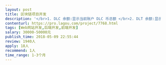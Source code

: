 ```yaml
---                
layout: post       
title: 区块链项目开发           
description: '</br>1. DLC 余额:显示当前账户 DLC 币总额 </br>2. DLT 余额:显示当前账户 DLT 币总额</br> 3. 社区贡献:复销</br>4. 社区奖励:动态奖励</br>5. 我的团队:显示当前团队业绩总量与单日业绩总量</br>可具体私信详聊</br>'     
contenturl: https://pro.lagou.com/project/7768.html      
tags: [Web网站开发,后端开发,前端开发]            
salary: 30000-50000元          
publish_time: 2018-05-09 22:55:44         
review: 1940人                   
apply: 18人                   
recommend: 1人                   
time_range: 1-3个月              
---                 
```

